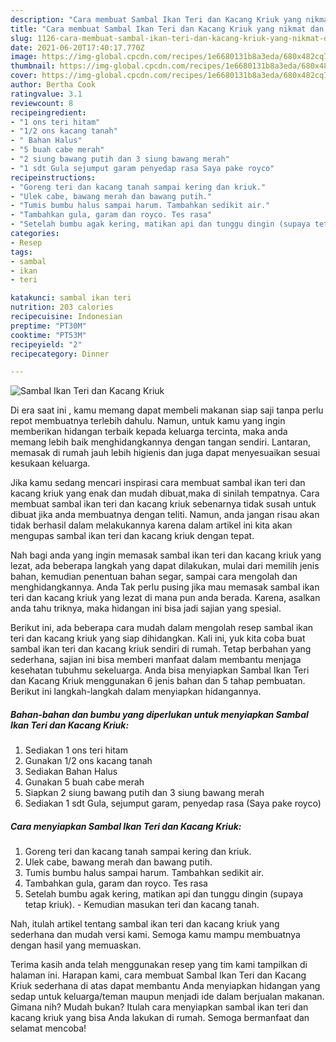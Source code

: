 ```yaml
---
description: "Cara membuat Sambal Ikan Teri dan Kacang Kriuk yang nikmat dan Mudah Dibuat"
title: "Cara membuat Sambal Ikan Teri dan Kacang Kriuk yang nikmat dan Mudah Dibuat"
slug: 1126-cara-membuat-sambal-ikan-teri-dan-kacang-kriuk-yang-nikmat-dan-mudah-dibuat
date: 2021-06-20T17:40:17.770Z
image: https://img-global.cpcdn.com/recipes/1e6680131b8a3eda/680x482cq70/sambal-ikan-teri-dan-kacang-kriuk-foto-resep-utama.jpg
thumbnail: https://img-global.cpcdn.com/recipes/1e6680131b8a3eda/680x482cq70/sambal-ikan-teri-dan-kacang-kriuk-foto-resep-utama.jpg
cover: https://img-global.cpcdn.com/recipes/1e6680131b8a3eda/680x482cq70/sambal-ikan-teri-dan-kacang-kriuk-foto-resep-utama.jpg
author: Bertha Cook
ratingvalue: 3.1
reviewcount: 8
recipeingredient:
- "1 ons teri hitam"
- "1/2 ons kacang tanah"
- " Bahan Halus"
- "5 buah cabe merah"
- "2 siung bawang putih dan 3 siung bawang merah"
- "1 sdt Gula sejumput garam penyedap rasa Saya pake royco"
recipeinstructions:
- "Goreng teri dan kacang tanah sampai kering dan kriuk."
- "Ulek cabe, bawang merah dan bawang putih."
- "Tumis bumbu halus sampai harum. Tambahkan sedikit air."
- "Tambahkan gula, garam dan royco. Tes rasa"
- "Setelah bumbu agak kering, matikan api dan tunggu dingin (supaya tetap kriuk).  Kemudian masukan teri dan kacang tanah."
categories:
- Resep
tags:
- sambal
- ikan
- teri

katakunci: sambal ikan teri 
nutrition: 203 calories
recipecuisine: Indonesian
preptime: "PT30M"
cooktime: "PT53M"
recipeyield: "2"
recipecategory: Dinner

---
```



![Sambal Ikan Teri dan Kacang Kriuk](https://img-global.cpcdn.com/recipes/1e6680131b8a3eda/680x482cq70/sambal-ikan-teri-dan-kacang-kriuk-foto-resep-utama.jpg)

Di era  saat ini , kamu memang dapat membeli makanan siap saji tanpa perlu repot membuatnya terlebih dahulu. Namun, untuk kamu yang ingin memberikan hidangan terbaik kepada keluarga tercinta, maka anda memang lebih baik menghidangkannya dengan tangan sendiri. Lantaran, memasak di rumah jauh lebih higienis dan juga dapat menyesuaikan sesuai kesukaan keluarga.

Jika kamu sedang mencari inspirasi cara membuat sambal ikan teri dan kacang kriuk yang enak dan mudah dibuat,maka di sinilah tempatnya. Cara membuat sambal ikan teri dan kacang kriuk  sebenarnya tidak susah untuk dibuat jika anda membuatnya dengan teliti. Namun, anda jangan risau akan tidak berhasil dalam melakukannya 
karena dalam artikel ini kita akan mengupas sambal ikan teri dan kacang kriuk dengan tepat.  



Nah bagi anda yang ingin memasak sambal ikan teri dan kacang kriuk yang lezat, ada beberapa langkah yang dapat dilakukan, mulai dari memilih jenis bahan, kemudian penentuan bahan segar, sampai cara mengolah dan menghidangkannya. Anda Tak perlu pusing jika mau memasak sambal ikan teri dan kacang kriuk yang lezat di mana pun anda berada. Karena, asalkan anda  tahu triknya, maka hidangan ini bisa jadi sajian yang spesial.

Berikut ini, ada beberapa cara mudah dalam mengolah resep sambal ikan teri dan kacang kriuk yang siap dihidangkan. Kali ini, yuk kita coba buat sambal ikan teri dan kacang kriuk sendiri di rumah. Tetap berbahan yang sederhana, sajian ini bisa memberi manfaat dalam membantu menjaga kesehatan tubuhmu sekeluarga. Anda bisa menyiapkan Sambal Ikan Teri dan Kacang Kriuk menggunakan 6 jenis bahan dan 5 tahap pembuatan. Berikut ini langkah-langkah dalam menyiapkan hidangannya.

<!--inarticleads1-->

##### Bahan-bahan dan bumbu yang diperlukan untuk menyiapkan Sambal Ikan Teri dan Kacang Kriuk:

1. Sediakan 1 ons teri hitam
1. Gunakan 1/2 ons kacang tanah
1. Sediakan  Bahan Halus
1. Gunakan 5 buah cabe merah
1. Siapkan 2 siung bawang putih dan 3 siung bawang merah
1. Sediakan 1 sdt Gula, sejumput garam, penyedap rasa (Saya pake royco)




<!--inarticleads2-->

##### Cara menyiapkan Sambal Ikan Teri dan Kacang Kriuk:

1. Goreng teri dan kacang tanah sampai kering dan kriuk.
1. Ulek cabe, bawang merah dan bawang putih.
1. Tumis bumbu halus sampai harum. Tambahkan sedikit air.
1. Tambahkan gula, garam dan royco. Tes rasa
1. Setelah bumbu agak kering, matikan api dan tunggu dingin (supaya tetap kriuk).  - Kemudian masukan teri dan kacang tanah.




Nah, itulah artikel tentang  sambal ikan teri dan kacang kriuk  yang sederhana dan mudah versi kami. Semoga kamu mampu membuatnya dengan hasil yang memuaskan. 

Terima kasih anda telah menggunakan resep yang tim kami tampilkan di halaman ini. Harapan kami, cara membuat  Sambal Ikan Teri dan Kacang Kriuk sederhana di atas dapat membantu Anda menyiapkan hidangan yang sedap untuk keluarga/teman maupun menjadi ide dalam berjualan makanan. Gimana nih? Mudah bukan? Itulah cara menyiapkan sambal ikan teri dan kacang kriuk yang bisa Anda lakukan di rumah. Semoga bermanfaat dan selamat mencoba!

